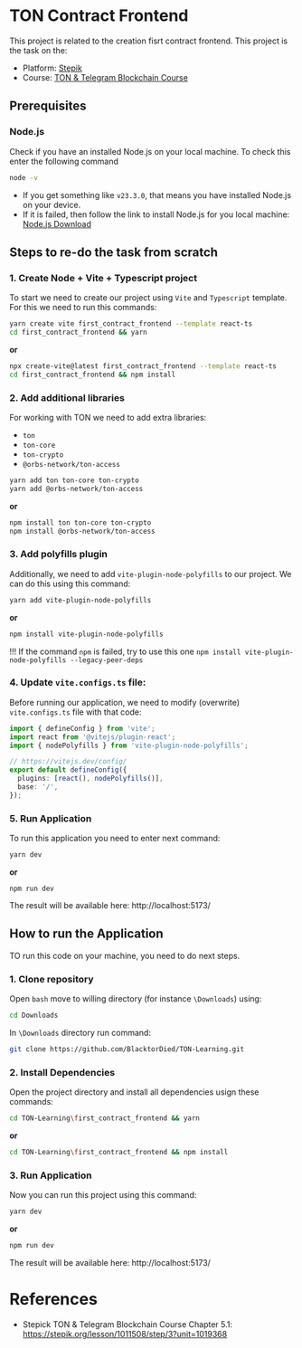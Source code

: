 # TON Contract Frontend
This project is related to the creation fisrt contract frontend. This project is the task on the:  
  * Platform: [Stepik](https://stepik.org/catalog)
  * Course: [TON & Telegram Blockchain Сourse](https://stepik.org/course/176754/syllabus)

## Prerequisites
### Node.js
Check if you have an installed Node.js on your local machine. To check this enter the following command

```bash
node -v
```
  * If you get something like `v23.3.0`, that means you have installed Node.js on your device.
  * If it is failed, then follow the link to install Node.js for you local machine: [Node.js Download](https://nodejs.org/en/download/package-manager)

## Steps to re-do the task from scratch
### 1. Create Node + Vite + Typescript project
To start we need to create our project using `Vite` and `Typescript` template. For this we need to run this commands:

```bash
yarn create vite first_contract_frontend --template react-ts
cd first_contract_frontend && yarn
```
**or**

```bash
npx create-vite@latest first_contract_frontend --template react-ts
cd first_contract_frontend && npm install
```

### 2. Add additional libraries
For working with TON we need to add extra libraries:
  * `ton`
  * `ton-core`
  * `ton-crypto`
  * `@orbs-network/ton-access`

```bash
yarn add ton ton-core ton-crypto
yarn add @orbs-network/ton-access
```
**or**

```bash
npm install ton ton-core ton-crypto
npm install @orbs-network/ton-access
```

### 3. Add polyfills plugin
Additionally, we need to add `vite-plugin-node-polyfills` to our project. We can do this using this command:

```bash
yarn add vite-plugin-node-polyfills
```
**or**

```bash
npm install vite-plugin-node-polyfills
```

!!! If the command `npm` is failed, try to use this one `npm install vite-plugin-node-polyfills --legacy-peer-deps`

### 4. Update `vite.configs.ts` file:
Before running our application, we need to modify (overwrite) `vite.configs.ts` file with that code:

```typescript
import { defineConfig } from 'vite';
import react from '@vitejs/plugin-react';
import { nodePolyfills } from 'vite-plugin-node-polyfills';

// https://vitejs.dev/config/
export default defineConfig({
  plugins: [react(), nodePolyfills()],
  base: '/',
});
```
### 5. Run Application
To run this application you need to enter next command:

```bash
yarn dev
```

**or**

```
npm run dev
```

The result will be available here: http://localhost:5173/

## How to run the Application
TO run this code on your machine, you need to do next steps.

### 1. Clone repository
Open `bash` move to willing directory (for instance `\Downloads`) using:

```bash
cd Downloads
```

In `\Downloads` directory run command:

```bash
git clone https://github.com/BlacktorDied/TON-Learning.git
```

### 2. Install Dependencies
Open the project directory and install all dependencies usign these commands:

```bash
cd TON-Learning\first_contract_frontend && yarn
```

**or**

```bash
cd TON-Learning\first_contract_frontend && npm install
```

### 3. Run Application
Now you can run this project using this command:

```bash
yarn dev
```

**or**

```bash
npm run dev
```

The result will be available here: http://localhost:5173/

# References
* Stepick TON & Telegram Blockchain Course Chapter 5.1: https://stepik.org/lesson/1011508/step/3?unit=1019368
